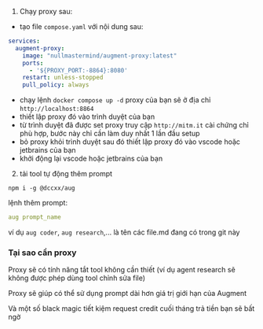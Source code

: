 1. Chạy proxy sau:

- tạo file `compose.yaml` với nội dung sau:

```yaml
services:
  augment-proxy:
    image: "nullmastermind/augment-proxy:latest"
    ports:
      - '${PROXY_PORT:-8864}:8080'
    restart: unless-stopped
    pull_policy: always
```

- chạy lệnh `docker compose up -d` proxy của bạn sẽ ở địa chỉ `http://localhost:8864`
- thiết lập proxy đó vào trình duyệt của bạn
- từ trình duyệt đã được set proxy truy cập `http://mitm.it` cài chứng chỉ phù hợp, bước này chỉ cần làm duy nhất 1 lần
  đầu setup
- bỏ proxy khỏi trình duyệt sau đó thiết lập proxy đó vào vscode hoặc jetbrains của bạn
- khởi động lại vscode hoặc jetbrains của bạn

2. tải tool tự động thêm prompt

```shell
npm i -g @dccxx/aug
```

lệnh thêm prompt:

```yaml
aug prompt_name
```

ví dụ `aug coder`, `aug research`,... là tên các file.md đang có trong git này

### Tại sao cần proxy

Proxy sẽ có tính năng tắt tool không cần thiết (ví dụ agent research sẽ không được phép dùng tool chỉnh sửa file)

Proxy sẽ giúp có thể sử dụng prompt dài hơn giá trị giới hạn của Augment

Và một số black magic tiết kiệm request credit cuối tháng trả tiền bạn sẽ bất ngờ